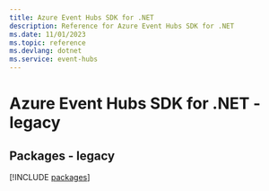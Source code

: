 ```yaml
---
title: Azure Event Hubs SDK for .NET
description: Reference for Azure Event Hubs SDK for .NET
ms.date: 11/01/2023
ms.topic: reference
ms.devlang: dotnet
ms.service: event-hubs
---
```

# Azure Event Hubs SDK for .NET - legacy
## Packages - legacy
[!INCLUDE [packages](event-hubs-index.md)]